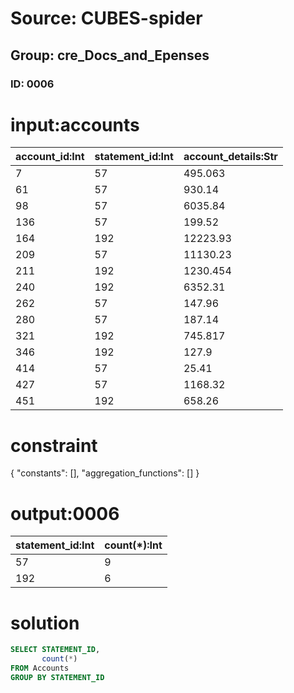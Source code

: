 # Source: CUBES-spider
## Group: cre_Docs_and_Epenses
### ID: 0006

# input:accounts

| account_id:Int | statement_id:Int | account_details:Str |
|---|---|---|
| 7 | 57 | 495.063 |
| 61 | 57 | 930.14 |
| 98 | 57 | 6035.84 |
| 136 | 57 | 199.52 |
| 164 | 192 | 12223.93 |
| 209 | 57 | 11130.23 |
| 211 | 192 | 1230.454 |
| 240 | 192 | 6352.31 |
| 262 | 57 | 147.96 |
| 280 | 57 | 187.14 |
| 321 | 192 | 745.817 |
| 346 | 192 | 127.9 |
| 414 | 57 | 25.41 |
| 427 | 57 | 1168.32 |
| 451 | 192 | 658.26 |

# constraint

{
  "constants": [],
  "aggregation_functions": []
}

# output:0006

| statement_id:Int | count(*):Int |
|---|---|
| 57 | 9 |
| 192 | 6 |

# solution

```sql
SELECT STATEMENT_ID,
       count(*)
FROM Accounts
GROUP BY STATEMENT_ID
```
